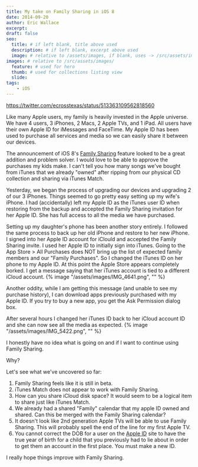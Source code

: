 ```yaml
---
title: My take on Family Sharing in iOS 8
date: 2014-09-20
author: Eric Wallace
excerpt:
draft: false
seo:
  title: # if left blank, title above used
  description: # if left blank, excerpt above used
  image: # relative to /assets/images, if blank, uses -> /src/assets/images/meta/default.png
images: # relative to /src/assets/images/
  feature: # used for hero
  thumb: # used for collections listing view
  slide:
tags:
    - iOS
---
```


https://twitter.com/ecrosstexas/status/513363109562818560

Like many Apple users, my family is heavily invested in the Apple universe. We have 4 users, 3 iPhones, 2 Macs, 2 Apple TVs, and 1 iPad. All users have their own Apple ID for iMessages and FaceTime. My Apple ID has been used to purchase all services and media so we can easily share it between our devices.

The announcement of iOS 8's [Family Sharing](http://www.apple.com/ios/whats-new/family-sharing/ "Family Sharing.  Sharing with your family comes naturally. ") feature looked to be a great addition and problem solver. I would love to be able to approve the purchases my kids make. I can't tell you how many songs we've bought from iTunes that we already "owned" after ripping from our physical CD collection and sharing via iTunes Match.

Yesterday, we began the process of upgrading our devices and upgrading 2 of our 3 iPhones. Things seemed to go pretty easy setting up my wife's iPhone. I had (accidentally) left my Apple ID as the iTunes user ID when restoring from the backup and accepted the Family Sharing invitation for her Apple ID. She has full access to all the media we have purchased.

Setting up my daughter's phone has been another story entirely. I followed the same process to back up her old iPhone and restore to her new iPhone. I signed into her Apple ID account for iClould and accepted the Family Sharing invite. I used her Apple ID to initially sign into iTunes. Going to the App Store > All Purchases does NOT bring up the list of expected family members and our "Family Purchases". So I changed the iTunes ID on her phone to my Apple ID. At this point the Apple Store appears completely borked. I get a message saying that her iTunes account is tied to a different iCloud account. {% image "/assets/images/IMG_4641.png", "" %}

Another oddity, while I am getting this message (and unable to see my purchase history), I can download apps previously purchased with my Apple ID. If you try to buy a new app, you get the Ask Permission dialog box.

After several hours I changed her iTunes ID back to her iCloud account ID and she can now see all the media as expected. {% image "/assets/images/IMG_5422.png", "" %}

I honestly have no idea what is going on and if I want to continue using Family Sharing.

Why?

Let's see what we've uncovered so far:

1. Family Sharing feels like it is still in beta.
2. iTunes Match does not appear to work with Family Sharing.
3. How can you share iCloud disk space? It would seem to be a logical item to share just like iTunes Match.
4. We already had a shared "Family" calendar that my apple ID owned and shared. Can this be merged with the Family Sharing calendar?
5. It doesn't look like 2nd generation Apple TVs will be able to use Family Sharing. This will probably spell the end of the line for my first Apple TV.
6. You cannot correct the DOB for a user on the [Apple ID](https://appleid.apple.com) site to have the true year of birth for a child that you previously had to lie about in order to get them an account in the first place. You must make a new ID.

I really hope things improve with Family Sharing.
